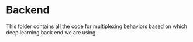 # Backend

This folder contains all the code for multiplexing behaviors based on which deep learning back end we are using.